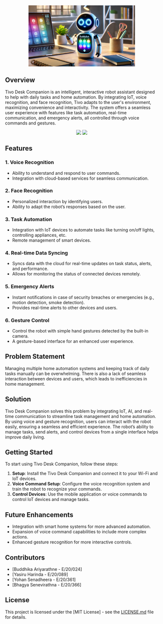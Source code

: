 <p align="center">
  <img src="/docs/images/tivo-logo.png" height="200">
</p>

## Overview

Tivo Desk Companion is an intelligent, interactive robot assistant designed to help with daily tasks and home automation. By integrating IoT, voice recognition, and face recognition, Tivo adapts to the user's environment, maximizing convenience and interactivity. The system offers a seamless user experience with features like task automation, real-time communication, and emergency alerts, all controlled through voice commands and gestures.

<p align="center">
  <img src="/render1.png" height="200">
  <img src="/render2.png" height="200">
</p>

## Features

### 1. Voice Recognition

- Ability to understand and respond to user commands.
- Integration with cloud-based services for seamless communication.

### 2. Face Recognition

- Personalized interaction by identifying users.
- Ability to adapt the robot’s responses based on the user.

### 3. Task Automation

- Integration with IoT devices to automate tasks like turning on/off lights, controlling appliances, etc.
- Remote management of smart devices.

### 4. Real-time Data Syncing

- Syncs data with the cloud for real-time updates on task status, alerts, and performance.
- Allows for monitoring the status of connected devices remotely.

### 5. Emergency Alerts

- Instant notifications in case of security breaches or emergencies (e.g., motion detection, smoke detection).
- Provides real-time alerts to other devices and users.

### 6. Gesture Control

- Control the robot with simple hand gestures detected by the built-in camera.
- A gesture-based interface for an enhanced user experience.

## Problem Statement

Managing multiple home automation systems and keeping track of daily tasks manually can be overwhelming. There is also a lack of seamless interaction between devices and users, which leads to inefficiencies in home management.

## Solution

Tivo Desk Companion solves this problem by integrating IoT, AI, and real-time communication to streamline task management and home automation. By using voice and gesture recognition, users can interact with the robot easily, ensuring a seamless and efficient experience. The robot’s ability to manage tasks, send alerts, and control devices from a single interface helps improve daily living.

## Getting Started

To start using Tivo Desk Companion, follow these steps:

1. **Setup**: Install the Tivo Desk Companion and connect it to your Wi-Fi and IoT devices.
2. **Voice Command Setup**: Configure the voice recognition system and train the robot to recognize your commands.
3. **Control Devices**: Use the mobile application or voice commands to control IoT devices and manage tasks.

## Future Enhancements

- Integration with smart home systems for more advanced automation.
- Expansion of voice command capabilities to include more complex actions.
- Enhanced gesture recognition for more interactive controls.

## Contributors

- [Buddhika Ariyarathne - E/20/024]
- [Yasiru Harinda - E/20/089]
- [Yohan Senadheera - E/20/361]
- [Bhagya Senevirathna - E/20/366]

## License

This project is licensed under the [MIT License] - see the [LICENSE.md](LICENSE.md) file for details.
